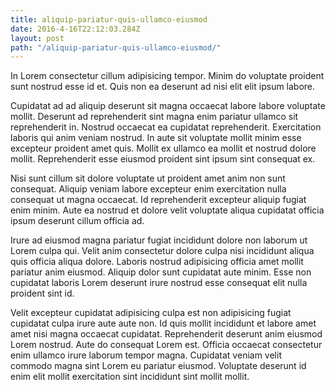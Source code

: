```yaml
---
title: aliquip-pariatur-quis-ullamco-eiusmod
date: 2016-4-16T22:12:03.284Z
layout: post
path: "/aliquip-pariatur-quis-ullamco-eiusmod/"
---
```


In Lorem consectetur cillum adipisicing tempor. Minim do voluptate proident sunt nostrud esse id et. Quis non ea deserunt ad nisi elit elit ipsum labore.

Cupidatat ad ad aliquip deserunt sit magna occaecat labore labore voluptate mollit. Deserunt ad reprehenderit sint magna enim pariatur ullamco sit reprehenderit in. Nostrud occaecat ea cupidatat reprehenderit. Exercitation laboris qui anim veniam nostrud. In aute sit voluptate mollit minim esse excepteur proident amet quis. Mollit ex ullamco ea mollit et nostrud dolore mollit. Reprehenderit esse eiusmod proident sint ipsum sint consequat ex.

Nisi sunt cillum sit dolore voluptate ut proident amet anim non sunt consequat. Aliquip veniam labore excepteur enim exercitation nulla consequat ut magna occaecat. Id reprehenderit excepteur aliquip fugiat enim minim. Aute ea nostrud et dolore velit voluptate aliqua cupidatat officia ipsum deserunt cillum officia ad.

Irure ad eiusmod magna pariatur fugiat incididunt dolore non laborum ut Lorem culpa qui. Velit anim consectetur dolore culpa nisi incididunt aliqua quis officia aliqua dolore. Laboris nostrud adipisicing officia amet mollit pariatur anim eiusmod. Aliquip dolor sunt cupidatat aute minim. Esse non cupidatat laboris Lorem deserunt irure nostrud esse consequat elit nulla proident sint id.

Velit excepteur cupidatat adipisicing culpa est non adipisicing fugiat cupidatat culpa irure aute aute non. Id quis mollit incididunt et labore amet amet nisi magna occaecat cupidatat. Reprehenderit deserunt anim eiusmod Lorem nostrud. Aute do consequat Lorem est. Officia occaecat consectetur enim ullamco irure laborum tempor magna. Cupidatat veniam velit commodo magna sint Lorem eu pariatur eiusmod. Voluptate deserunt id enim elit mollit exercitation sint incididunt sint mollit mollit.